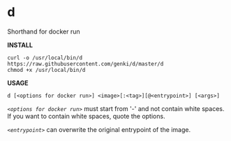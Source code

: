 # d
Shorthand for docker run

**INSTALL**

```
curl -o /usr/local/bin/d https://raw.githubusercontent.com/genki/d/master/d
chmod +x /usr/local/bin/d
```

**USAGE**

```
d [<options for docker run>] <image>[:<tag>][@<entrypoint>] [<args>]
```

*`<options for docker run>`* must start from '-' and not contain white spaces. 
If you want to contain white spaces, quote the options.

*`<entrypoint>`* can overwrite the original entrypoint of the image.
